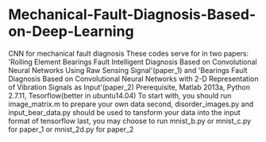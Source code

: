 # Mechanical-Fault-Diagnosis-Based-on-Deep-Learning
CNN for mechanical fault diagnosis
These codes serve for in two papers: 'Rolling Element Bearings Fault Intelligent Diagnosis Based on Convolutional Neural Networks Using Raw Sensing Signal'(paper_1) and 
'Bearings Fault Diagnosis Based on Convolutional Neural Networks with 2-D Representation of Vibration Signals as Input'(paper_2)
Prerequisite, Matlab 2013a, Python 2.7.11, Tesorflow(better in ubuntu14.04)
To start with, you should run image_matrix.m to prepare your own data
second, disorder_images.py and input_bear_data.py should be used to tansform your data into the input format of tensorflow
last, you may choose to run mnist_b.py or mnist_c.py for paper_1 or mnist_2d.py for paper_2
